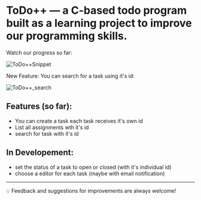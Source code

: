 # ToDo++ — a C-based todo program built as a learning project to improve our programming skills.

Watch our progress so far:

![ToDo++Snippet](https://github.com/user-attachments/assets/506fae85-f4c7-4694-8dfa-f262601f8d23)

New Feature: You can search for a task using it's id:

![ToDo++_search](https://github.com/user-attachments/assets/9a628256-dca4-43f4-a47c-a2900c26a709)


## Features (so far):
- You can create a task each task receives it's own id
- List all assignments wth it's id
- search for task with it's id

## In Developement:
- set the status of a task to open or closed (with it's individual id)
- choose a editor for each task (maybe with email notification)

---

💡 Feedback and suggestions for improvements are always welcome!
